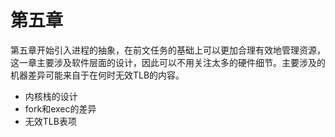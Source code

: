 # 第五章

第五章开始引入进程的抽象，在前文任务的基础上可以更加合理有效地管理资源，这一章主要涉及软件层面的设计，因此可以不用关注太多的硬件细节。主要涉及的机器差异可能来自于在何时无效TLB的内容。

- 内核栈的设计
- fork和exec的差异
- 无效TLB表项
